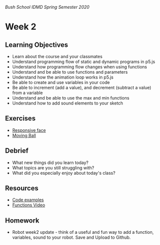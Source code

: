 _Bush School IDMD Spring Semester 2020_

# Week 2

## Learning Objectives

* Learn about the course and your classmates
* Understand programming flow of static and dynamic programs in p5.js
* Understand how programming flow changes when using functions
* Understand and be able to use functions and parameters
* Understand how the animation loop works in p5.js
* Be able to create and use variables in your code
* Be able to increment (add a value), and decrement (subtract a value) from a variable
* Understand and be able to use the max and min functions
* Understand how to add sound elements to your sketch

## Exercises

* [Responsive face](exercises/face.md)
* [Moving Ball](exercises/ball.md)

## Debrief

* What new things did you learn today?
* What topics are you still struggling with?
* What did you especially enjoy about today's class?

## Resources

* [Code examples](code)
* [Functions Video](https://youtu.be/PbUObX7JVlw)

## Homework

* Robot week2 update - think of a useful and fun way to add a function, variables, sound to your robot. Save and Upload to Github.